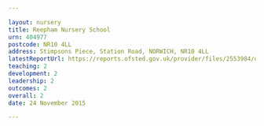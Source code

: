 ```yaml
---

layout: nursery
title: Reepham Nursery School
urn: 404977
postcode: NR10 4LL
address: Stimpsons Piece, Station Road, NORWICH, NR10 4LL
latestReportUrl: https://reports.ofsted.gov.uk/provider/files/2553984/urn/404977.pdf
teaching: 2
development: 2
leadership: 2
outcomes: 2
overall: 2
date: 24 November 2015

---
```

